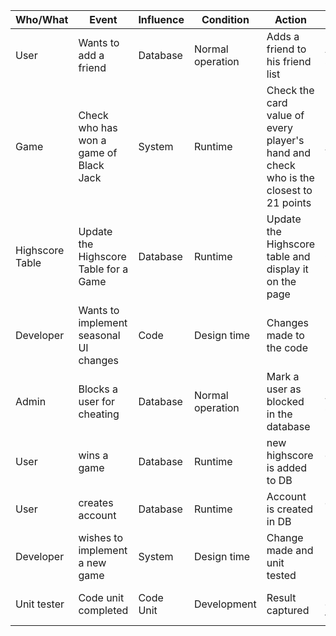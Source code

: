 | Who/What        | Event                                  | Influence | Condition        | Action                                                                                | Measurement                          |
|-----------------|----------------------------------------| --------- |------------------|---------------------------------------------------------------------------------------|--------------------------------------|
| User            | Wants to add a friend                  | Database  | Normal operation | Adds a friend to his friend list                                                      | A few seconds                        |
| Game            | Check who has won a game of Black Jack | System    | Runtime          | Check the card value of every player's hand and check who is the closest to 21 points | Avg. latency                         |
| Highscore Table | Update the Highscore Table for a Game  | Database  | Runtime          | Update the Highscore table and display it on the page                                 | Once a day                           |
| Developer       | Wants to implement seasonal UI changes | Code      | Design time      | Changes made to the code                                                              | In 2 hours                           |
| Admin           | Blocks a user for cheating             | Database  | Normal operation | Mark a user as blocked in the database                                                | A few seconds                        |
| User            | wins a game                            | Database  | Runtime          | new highscore is added to DB                                                          | data is saved in seconds             |
| User            | creates account                        | Database  | Runtime          | Account is created in DB                                                              | data is saved in seconds             |
| Developer       | wishes to implement a new game         | System    | Design time      | Change made and unit tested                                                           | in n * 10 hours                      |
| Unit tester     | Code unit completed                    | Code Unit | Development      | Result captured                                                                       | 100 % test coverage in a few minutes | 
